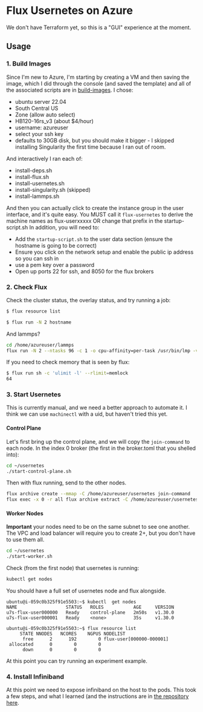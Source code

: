 # Flux Usernetes on Azure

We don't have Terraform yet, so this is a "GUI" experience at the moment.

## Usage

### 1. Build Images

Since I'm new to Azure, I'm starting by creating a VM and then saving the image, which I did through the console (and saved the template) and all of the associated scripts are in [build-images](build-images). I chose:

- ubuntu server 22.04
- South Central US
- Zone (allow auto select)
- HB120-16rs_v3 (about $4/hour)
- username: azureuser
- select your ssh key
- defaults to 30GB disk, but you should make it bigger - I skipped installing Singularity the first time because I ran out of room.

And interactively I ran each of:

- install-deps.sh
- install-flux.sh
- install-usernetes.sh
- install-singularity.sh (skipped)
- install-lammps.sh 

And then you can actually click to create the instance group in the user interface, and it's quite easy.
You MUST call it `flux-usernetes` to derive the machine names as flux-userxxxxx OR change that prefix in the startup-script.sh
In addition, you will need to:

- Add the `startup-script.sh` to the user data section (ensure the hostname is going to be correct)
- Ensure you click on the network setup and enable the public ip address so you can ssh in
- use a pem key over a password
- Open up ports 22 for ssh, and 8050 for the flux brokers

### 2. Check Flux

Check the cluster status, the overlay status, and try running a job:

```bash
$ flux resource list
```
```bash
$ flux run -N 2 hostname
```

And lammps?

```bash
cd /home/azureuser/lammps
flux run -N 2 --ntasks 96 -c 1 -o cpu-affinity=per-task /usr/bin/lmp -v x 2 -v y 2 -v z 2 -in ./in.reaxff.hns -nocite
```

If you need to check memory that is seen by flux:

```bash
$ flux run sh -c 'ulimit -l' --rlimit=memlock
64
```

### 3. Start Usernetes

This is currently manual, and we need a better approach to automate it. I think we can use `machinectl` with a uid,
but haven't tried this yet.

#### Control Plane

Let's first bring up the control plane, and we will copy the `join-command` to each node.
In the index 0 broker (the first in the broker.toml that you shelled into):

```bash
cd ~/usernetes
./start-control-plane.sh
```

Then with flux running, send to the other nodes.

```bash
flux archive create --mmap -C /home/azureuser/usernetes join-command
flux exec -x 0 -r all flux archive extract -C /home/azureuser/usernetes
```

#### Worker Nodes

**Important** your nodes need to be on the same subnet to see one another. The VPC and load balancer will require you
to create 2+, but you don't have to use them all.

```bash
cd ~/usernetes
./start-worker.sh
```

Check (from the first node) that usernetes is running:

```bash
kubectl get nodes
```

You should have a full set of usernetes node and flux alongside.

```console
ubuntu@i-059c0b325f91e5503:~$ kubectl  get nodes
NAME                  STATUS   ROLES           AGE     VERSION
u7s-flux-user000000   Ready    control-plane   2m50s   v1.30.0
u7s-flux-user000001   Ready    <none>          35s     v1.30.0
```
```console
ubuntu@i-059c0b325f91e5503:~$ flux resource list
     STATE NNODES   NCORES    NGPUS NODELIST
      free      2      192        0 flux-user[000000-000001]
 allocated      0        0        0 
      down      0        0        0 
```

At this point you can try running an experiment example.

### 4. Install Infiniband

At this point we need to expose infiniband on the host to the pods. This took a few steps,
and what I learned (and the instructions are in [the repository here](https://github.com/converged-computing/aks-infiniband-install).

